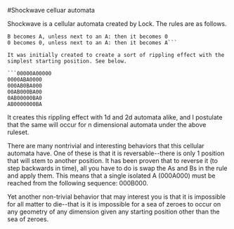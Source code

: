 #Shockwave celluar automata

Shockwave is a cellular automata created by Lock. The rules are as follows.

```A becomes B
B becomes A, unless next to an A: then it becomes 0
0 becomes 0, unless next to an A: then it becomes A```

It was initially created to create a sort of rippling effect with the simplest starting position. See below.

```00000A00000
0000ABA0000
000AB0BA000
00AB000BA00
0AB00000BA0
AB0000000BA
```

It creates this rippling effect with 1d and 2d automata alike, and I postulate that the same will occur for n dimensional automata under the above ruleset.

There are many nontrivial and interesting behaviors that this cellular automata have. One of these is that it is reversable--there is only 1 position that will stem to another position. It has been proven that to reverse it (to step backwards in time), all you have to do is swap the As and Bs in the rule and apply them. This means that a single isolated A (000A000) must be reached from the following sequence: 000B000.

Yet another non-trivial behavior that may interest you is that it is impossible for all matter to die--that is it is impossible for a sea of zeroes to occur on any geometry of any dimension given any starting position other than the sea of zeroes.
